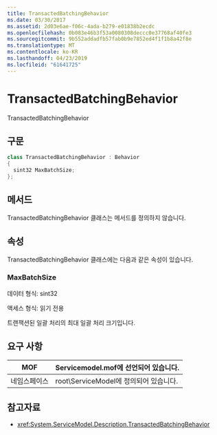 ```yaml
---
title: TransactedBatchingBehavior
ms.date: 03/30/2017
ms.assetid: 2d03e6ae-f06c-4ada-b279-e01838b2ecdc
ms.openlocfilehash: 0b083e46b3f53a0080308deccc0e37768af40fe3
ms.sourcegitcommit: 9b552addadfb57fab0b9e7852ed4f1f1b8a42f8e
ms.translationtype: MT
ms.contentlocale: ko-KR
ms.lasthandoff: 04/23/2019
ms.locfileid: "61641725"
---
```

# <a name="transactedbatchingbehavior"></a>TransactedBatchingBehavior
TransactedBatchingBehavior  
  
## <a name="syntax"></a>구문  
  
```csharp
class TransactedBatchingBehavior : Behavior  
{  
  sint32 MaxBatchSize;  
};  
```  
  
## <a name="methods"></a>메서드  
 TransactedBatchingBehavior 클래스는 메서드를 정의하지 않습니다.  
  
## <a name="properties"></a>속성  
 TransactedBatchingBehavior 클래스에는 다음과 같은 속성이 있습니다.  
  
### <a name="maxbatchsize"></a>MaxBatchSize  
 데이터 형식: sint32  
  
 액세스 형식: 읽기 전용  
  
 트랜잭션된 일괄 처리의 최대 일괄 처리 크기입니다.  
  
## <a name="requirements"></a>요구 사항  
  
|MOF|Servicemodel.mof에 선언되어 있습니다.|  
|---------|-----------------------------------|  
|네임스페이스|root\ServiceModel에 정의되어 있습니다.|  
  
## <a name="see-also"></a>참고자료

- <xref:System.ServiceModel.Description.TransactedBatchingBehavior>
